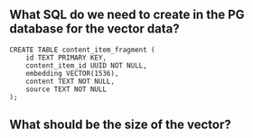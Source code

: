 ## What SQL do we need to create in the PG database for the vector data?

```
CREATE TABLE content_item_fragment (
    id TEXT PRIMARY KEY,
    content_item_id UUID NOT NULL,
    embedding VECTOR(1536),
    content TEXT NOT NULL,
    source TEXT NOT NULL
);
```


## What should be the size of the vector?

